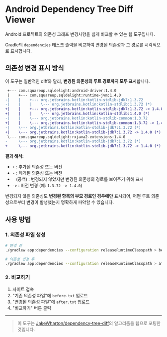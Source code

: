 # Android Dependency Tree Diff Viewer

Android 프로젝트의 의존성 그래프 변경사항을 쉽게 비교할 수 있는 웹 도구입니다.

Gradle의 `dependencies` 태스크 출력을 비교하여 변경된 의존성과 그 경로를 시각적으로 표시합니다.

## 의존성 변경 표시 방식

이 도구는 일반적인 diff와 달리, **변경된 의존성의 루트 경로까지 모두 표시**합니다.

```diff
 +--- com.squareup.sqldelight:android-driver:1.4.0
 |    +--- com.squareup.sqldelight:runtime-jvm:1.4.0
-|    |    +--- org.jetbrains.kotlin:kotlin-stdlib-jdk7:1.3.72
-|    |    |    \--- org.jetbrains.kotlin:kotlin-stdlib:1.3.72 (*)
+|    |    +--- org.jetbrains.kotlin:kotlin-stdlib-jdk7:1.3.72 -> 1.4.0
+|    |    |    \--- org.jetbrains.kotlin:kotlin-stdlib:1.4.0 (*)
-|    |    \--- org.jetbrains.kotlin:kotlin-stdlib-common:1.3.72
+|    |    \--- org.jetbrains.kotlin:kotlin-stdlib-common:1.3.72 -> 1.4.0
-|    \--- org.jetbrains.kotlin:kotlin-stdlib-jdk7:1.3.72 (*)
+|    \--- org.jetbrains.kotlin:kotlin-stdlib-jdk7:1.3.72 -> 1.4.0 (*)
 \--- com.squareup.sqldelight:rxjava2-extensions:1.4.0
-     \--- org.jetbrains.kotlin:kotlin-stdlib-jdk7:1.3.72 (*)
+     \--- org.jetbrains.kotlin:kotlin-stdlib-jdk7:1.3.72 -> 1.4.0 (*)
```

**결과 해석:**
- `+` : 추가된 의존성 또는 버전
- `-` : 제거된 의존성 또는 버전  
- ` ` (공백) : 변경되지 않았지만 변경된 의존성의 경로를 보여주기 위해 표시
- `->` : 버전 변경 (예: `1.3.72 -> 1.4.0`)

변경되지 않은 의존성도 **변경된 항목의 부모 경로인 경우에만** 표시되어, 어떤 루트 의존성으로부터 변경이 발생했는지 명확하게 파악할 수 있습니다.

## 사용 방법

### 1. 의존성 파일 생성

```bash
# 변경 전
./gradlew app:dependencies --configuration releaseRuntimeClasspath > before.txt

# 의존성 변경 후
./gradlew app:dependencies --configuration releaseRuntimeClasspath > after.txt
```

### 2. 비교하기

1. 사이트 접속
2. "기존 의존성 파일"에 `before.txt` 업로드
3. "변경된 의존성 파일"에 `after.txt` 업로드  
4. "비교하기" 버튼 클릭

---

> 이 도구는 [JakeWharton/dependency-tree-diff](https://github.com/JakeWharton/dependency-tree-diff)의 알고리즘을 웹으로 포팅한 것입니다.
